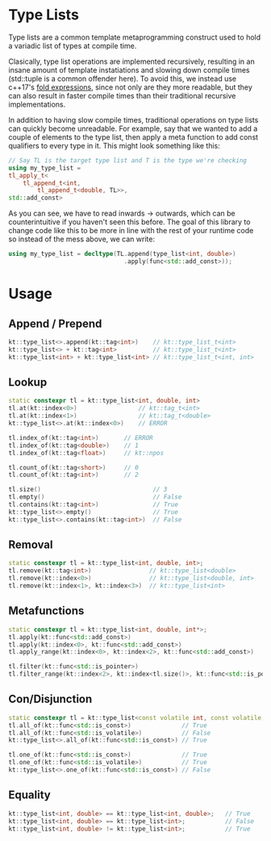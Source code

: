# Type Lists

Type lists are a common template metaprogramming construct used to hold a variadic list of types at compile time.

Clasically, type list operations are implemented recursively, resulting in an insane amount of template instatiations and slowing down compile times (std::tuple is a common offender here). To avoid this, we instead use c++17's [fold expressions](https://en.cppreference.com/w/cpp/language/fold), since not only are they more readable, but they can also result in faster compile times than their traditional recursive implementations.

In addition to having slow compile times, traditional operations on type lists can quickly become unreadable. For example, say that we wanted to add a couple of elements to the type list, then apply a meta function to add const qualifiers to every type in it. This might look something like this:
```cxx
// Say TL is the target type list and T is the type we're checking
using my_type_list = 
tl_apply_t<
    tl_append_t<int, 
        tl_append_t<double, TL>>, 
std::add_const>
```
As you can see, we have to read inwards -> outwards, which can be counterintuitive if you haven't seen this before. The goal of this library to change code like this to be more in line with the rest of your runtime code so instead of the mess above, we can write:
```cxx
using my_type_list = decltype(TL.append(type_list<int, double>)
                                .apply(func<std::add_const>));
```

# Usage

## Append / Prepend
```cxx
kt::type_list<>.append(kt::tag<int>)    // kt::type_list_t<int>
kt::type_list<> + kt::tag<int>          // kt::type_list_t<int>
kt::type_list<int> + kt::type_list<int> // kt::type_list_t<int, int>
```

## Lookup
```cxx
static constexpr tl = kt::type_list<int, double, int>
tl.at(kt::index<0>)                 // kt::tag_t<int>
tl.at(kt::index<1>)                 // kt::tag_t<double>
kt::type_list<>.at(kt::index<0>)    // ERROR

tl.index_of(kt::tag<int>)       // ERROR
tl.index_of(kt::tag<double>)    // 1
tl.index_of(kt::tag<float>)     // kt::npos

tl.count_of(kt::tag<short>)     // 0
tl.count_of(kt::tag<int>)       // 2

tl.size()                               // 3
tl.empty()                              // False
tl.contains(kt::tag<int>)               // True
kt::type_list<>.empty()                 // True
kt::type_list<>.contains(kt::tag<int>)  // False
```

## Removal
```cxx
static constexpr tl = kt::type_list<int, double, int>;
tl.remove(kt::tag<int>)                // kt::type_list<double>
tl.remove(kt::index<0>)                // kt::type_list<double, int>
tl.remove(kt::index<1>, kt::index<3>)  // kt::type_list<int>
```

## Metafunctions
```cxx
static constexpr tl = kt::type_list<int, double, int*>;
tl.apply(kt::func<std::add_const>)                                      // kt::type_list<const int, const double, int* const>
tl.apply(kt::index<0>, kt::func<std::add_const>)                        // kt::type_list<const int, double, int*>
tl.apply_range(kt::index<0>, kt::index<2>, kt::func<std::add_const>)    // kt::type_list<const int, const double, int* const>

tl.filter(kt::func<std::is_pointer>)                                            // kt::type_list<int*>
tl.filter_range(kt::index<2>, kt::index<tl.size()>, kt::func<std::is_pointer>)  // kt::type_list<int, double, int*>
```

## Con/Disjunction
```cxx
static constexpr tl = kt::type_list<const volatile int, const volatile double, const float>;
tl.all_of(kt::func<std::is_const>)              // True
tl.all_of(kt::func<std::is_volatile>)           // False
kt::type_list<>.all_of(kt::func<std::is_const>) // True

tl.one_of(kt::func<std::is_const>)              // True
tl.one_of(kt::func<std::is_volatile>)           // True
kt::type_list<>.one_of(kt::func<std::is_const>) // False
```

## Equality
```cxx
kt::type_list<int, double> == kt::type_list<int, double>;   // True
kt::type_list<int, double> == kt::type_list<int>;           // False
kt::type_list<int, double> != kt::type_list<int>;           // True
```